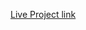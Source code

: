 <a href="[http://credd.vercel.app/](https://cred-2sah3yv9l-ankittap2001.vercel.app/?vercelToolbarCode=7cS4WGtInz_3XO8)https://cred-2sah3yv9l-ankittap2001.vercel.app/?vercelToolbarCode=7cS4WGtInz_3XO8" target="_blank">Live Project link</a>

